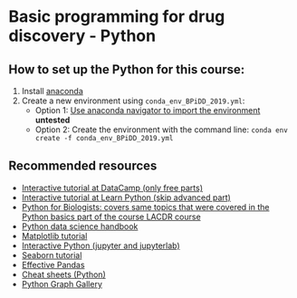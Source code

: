 # Basic programming for drug discovery - Python


## How to set up the Python for this course:
1. Install [anaconda](https://www.anaconda.com/distribution/)
2. Create a new environment using `conda_env_BPiDD_2019.yml`:
    * Option 1: [Use anaconda navigator to import the environment](https://docs.anaconda.com/anaconda/navigator/tutorials/manage-environments/#importing-an-environment) **untested**
    * Option 2: Create the environment with the command line: `conda env create -f conda_env_BPiDD_2019.yml`

## Recommended resources
* [Interactive tutorial at DataCamp (only free parts)](https://www.datacamp.com/courses/intro-to-python-for-data-science)
* [Interactive tutorial at Learn Python (skip advanced part)](https://www.learnpython.org)
* [Python for Biologists: covers same topics that were covered in the Python basics part of the course LACDR course](https://pythonforbiologists.com/index.php/introduction-to-python-for-biologists/python-for-biologists-introduction/)
* [Python data science handbook](https://github.com/jakevdp/PythonDataScienceHandbook)
* [Matplotlib tutorial](https://matplotlib.org/users/pyplot_tutorial.html)
* [Interactive Python (jupyter and jupyterlab)](https://ipython-books.github.io)
* [Seaborn tutorial](https://seaborn.pydata.org/tutorial.html)
* [Effective Pandas](https://github.com/TomAugspurger/effective-pandas)
* [Cheat sheets (Python)](https://www.datacamp.com/community/data-science-cheatsheets)
* [Python Graph Gallery](https://python-graph-gallery.com)
